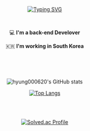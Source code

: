 <link rel="preconnect" href="https://fonts.googleapis.com">
<link rel="preconnect" href="https://fonts.gstatic.com" crossorigin>
<link href="https://fonts.googleapis.com/css2?family=Pushster&display=swap" rel="stylesheet">

<br>
<br>
<br>
<br>
<div align = "center" >

  
[![Typing SVG](https://readme-typing-svg.herokuapp.com?font='Pushster'&color=%236F90F7&size=32&center=true&height=100&lines=Hi+there%2C+I'm+Junhyung;Nice+to+meet+you)](https://git.io/typing-svg)
 
  </div>
<br>
<div align="center">
 
  💻   **I'm a back-end Develover**    

  🇰🇷  **I'm working in South Korea**
</div>
<br>
<br>
<br>
<div align="center" >
 
![hyung000620's GitHub stats](https://github-readme-stats.vercel.app/api?username=hyung000620&show_icons=true&theme=tokyonight)


[![Top Langs](https://github-readme-stats.vercel.app/api/top-langs/?username=hyung000620&langs_count=8&theme=tokyonight)](https://github.com/anuraghazra/github-readme-stats)

 
 </div>
 

<br>
<br>

<div align="center">
 
 [![Solved.ac Profile](http://mazassumnida.wtf/api/v2/generate_badge?boj=dksms1)](https://solved.ac/dksms1/)

</div>

